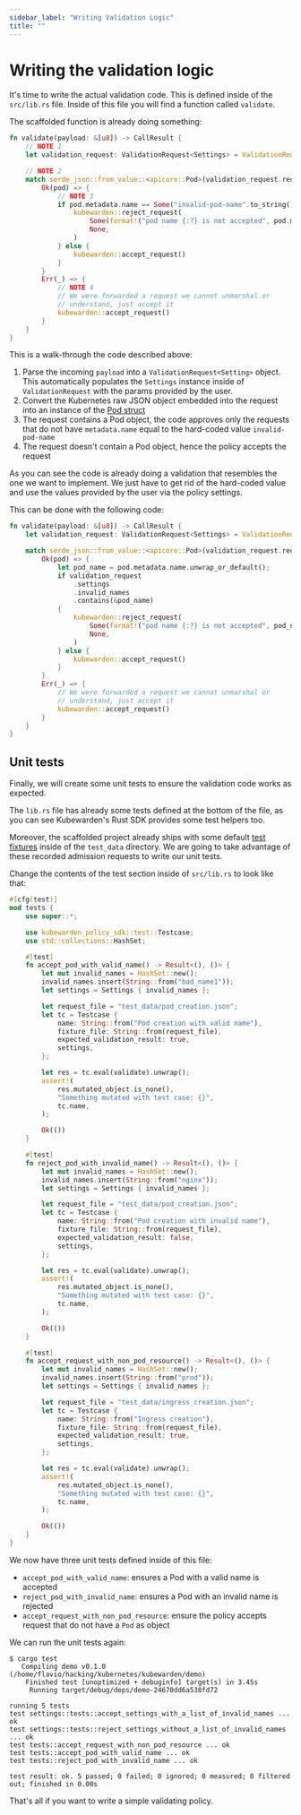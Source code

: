 ```yaml
---
sidebar_label: "Writing Validation Logic"
title: ""
---
```


# Writing the validation logic

It's time to write the actual validation code. This is defined inside of the
`src/lib.rs` file. Inside of this file you will find a function called `validate`.


The scaffolded function is already doing something:

```rust
fn validate(payload: &[u8]) -> CallResult {
    // NOTE 1
    let validation_request: ValidationRequest<Settings> = ValidationRequest::new(payload)?;

    // NOTE 2
    match serde_json::from_value::<apicore::Pod>(validation_request.request.object) {
        Ok(pod) => {
            // NOTE 3
            if pod.metadata.name == Some("invalid-pod-name".to_string()) {
                kubewarden::reject_request(
                    Some(format!("pod name {:?} is not accepted", pod.metadata.name)),
                    None,
                )
            } else {
                kubewarden::accept_request()
            }
        }
        Err(_) => {
            // NOTE 4
            // We were forwarded a request we cannot unmarshal or
            // understand, just accept it
            kubewarden::accept_request()
        }
    }
}
```

This is a walk-through the code described above:

  1. Parse the incoming `payload` into a `ValidationRequest<Setting>` object. This
    automatically populates the `Settings` instance inside of `ValidationRequest` with
    the params provided by the user.
  2. Convert the Kubernetes raw JSON object embedded into the request
    into an instance of the [Pod struct](https://arnavion.github.io/k8s-openapi/v0.25.x/k8s_openapi/api/core/v1/struct.Pod.html)
  3. The request contains a Pod object, the code approves only the requests
    that do not have `metadata.name` equal to the hard-coded value `invalid-pod-name`
  4. The request doesn't contain a Pod object, hence the policy accepts the request

As you can see the code is already doing a validation that resembles the one we
want to implement. We just have to get rid of the hard-coded value and use the
values provided by the user via the policy settings.

This can be done with the following code:

```rust
fn validate(payload: &[u8]) -> CallResult {
    let validation_request: ValidationRequest<Settings> = ValidationRequest::new(payload)?;

    match serde_json::from_value::<apicore::Pod>(validation_request.request.object) {
        Ok(pod) => {
            let pod_name = pod.metadata.name.unwrap_or_default();
            if validation_request
                .settings
                .invalid_names
                .contains(&pod_name)
            {
                kubewarden::reject_request(
                    Some(format!("pod name {:?} is not accepted", pod_name)),
                    None,
                )
            } else {
                kubewarden::accept_request()
            }
        }
        Err(_) => {
            // We were forwarded a request we cannot unmarshal or
            // understand, just accept it
            kubewarden::accept_request()
        }
    }
}
```

## Unit tests

Finally, we will create some unit tests to ensure the validation code works as
expected.

The `lib.rs` file has already some tests defined at the bottom of the file, as
you can see Kubewarden's Rust SDK provides some test helpers too.

Moreover, the scaffolded project already ships with some default
[test fixtures](https://en.wikipedia.org/wiki/Test_fixture#Software) inside of
the `test_data` directory. We are going to take advantage of these recorded
admission requests to write our unit tests.

Change the contents of the test section inside of `src/lib.rs` to look like that:

```rust
#[cfg(test)]
mod tests {
    use super::*;

    use kubewarden_policy_sdk::test::Testcase;
    use std::collections::HashSet;

    #[test]
    fn accept_pod_with_valid_name() -> Result<(), ()> {
        let mut invalid_names = HashSet::new();
        invalid_names.insert(String::from("bad_name1"));
        let settings = Settings { invalid_names };

        let request_file = "test_data/pod_creation.json";
        let tc = Testcase {
            name: String::from("Pod creation with valid name"),
            fixture_file: String::from(request_file),
            expected_validation_result: true,
            settings,
        };

        let res = tc.eval(validate).unwrap();
        assert!(
            res.mutated_object.is_none(),
            "Something mutated with test case: {}",
            tc.name,
        );

        Ok(())
    }

    #[test]
    fn reject_pod_with_invalid_name() -> Result<(), ()> {
        let mut invalid_names = HashSet::new();
        invalid_names.insert(String::from("nginx"));
        let settings = Settings { invalid_names };

        let request_file = "test_data/pod_creation.json";
        let tc = Testcase {
            name: String::from("Pod creation with invalid name"),
            fixture_file: String::from(request_file),
            expected_validation_result: false,
            settings,
        };

        let res = tc.eval(validate).unwrap();
        assert!(
            res.mutated_object.is_none(),
            "Something mutated with test case: {}",
            tc.name,
        );

        Ok(())
    }

    #[test]
    fn accept_request_with_non_pod_resource() -> Result<(), ()> {
        let mut invalid_names = HashSet::new();
        invalid_names.insert(String::from("prod"));
        let settings = Settings { invalid_names };

        let request_file = "test_data/ingress_creation.json";
        let tc = Testcase {
            name: String::from("Ingress creation"),
            fixture_file: String::from(request_file),
            expected_validation_result: true,
            settings,
        };

        let res = tc.eval(validate).unwrap();
        assert!(
            res.mutated_object.is_none(),
            "Something mutated with test case: {}",
            tc.name,
        );

        Ok(())
    }
}
```

We now have three unit tests defined inside of this file:

  * `accept_pod_with_valid_name`: ensures a Pod with a valid
    name is accepted
  * `reject_pod_with_invalid_name`: ensures a Pod with an invalid
    name is rejected
  * `accept_request_with_non_pod_resource`: ensure the policy accepts
    request that do not have a `Pod` as object

We can run the unit tests again:

```shell
$ cargo test
   Compiling demo v0.1.0 (/home/flavio/hacking/kubernetes/kubewarden/demo)
    Finished test [unoptimized + debuginfo] target(s) in 3.45s
     Running target/debug/deps/demo-24670dd6a538fd72

running 5 tests
test settings::tests::accept_settings_with_a_list_of_invalid_names ... ok
test settings::tests::reject_settings_without_a_list_of_invalid_names ... ok
test tests::accept_request_with_non_pod_resource ... ok
test tests::accept_pod_with_valid_name ... ok
test tests::reject_pod_with_invalid_name ... ok

test result: ok. 5 passed; 0 failed; 0 ignored; 0 measured; 0 filtered out; finished in 0.00s
```

That's all if you want to write a simple validating policy.


